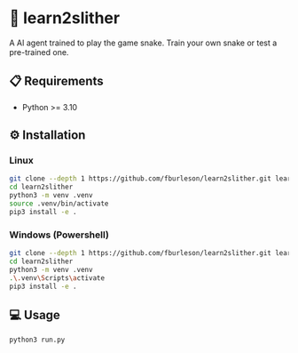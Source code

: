 # :robot: learn2slither
A AI agent trained to play the game snake. Train your own snake or test a pre-trained one.

## :clipboard: Requirements
- Python >= 3.10

## :gear: Installation
### Linux
```bash
git clone --depth 1 https://github.com/fburleson/learn2slither.git learn2slither
cd learn2slither
python3 -m venv .venv
source .venv/bin/activate 
pip3 install -e .
```
### Windows (Powershell)
```bash
git clone --depth 1 https://github.com/fburleson/learn2slither.git learn2slither
cd learn2slither
python3 -m venv .venv
.\.venv\Scripts\activate 
pip3 install -e .
```

## :computer: Usage
```bash
python3 run.py
```
